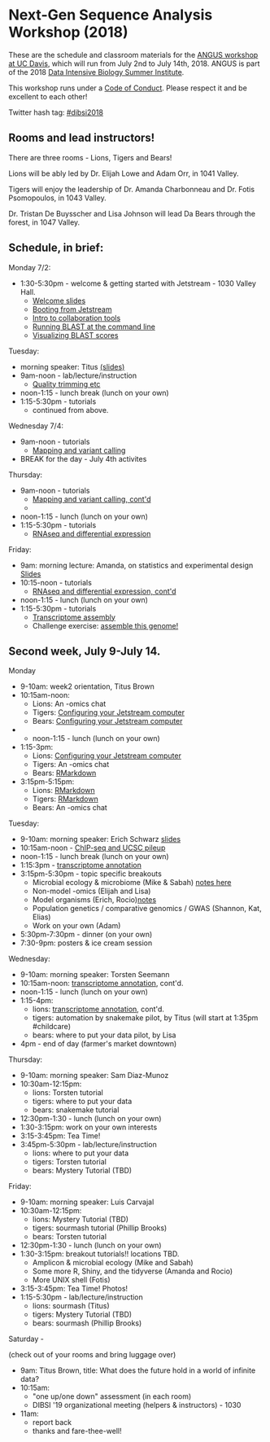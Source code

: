 # Next-Gen Sequence Analysis Workshop (2018)

These are the schedule and classroom materials for the
[ANGUS workshop at UC Davis](http://ivory.idyll.org/dibsi/ANGUS.html),
which will run from July 2nd to July 14th, 2018.  ANGUS is part of the
2018
[Data Intensive Biology Summer Institute](http://ivory.idyll.org/dibsi/).

This workshop runs under a [Code of Conduct](code-of-conduct.html). Please
respect it and be excellent to each other!

Twitter hash tag: [#dibsi2018](https://twitter.com/search?f=tweets&q=%23dibsi2018&src=typd)

## Rooms and lead instructors!

There are three rooms - Lions, Tigers and Bears!

Lions will be ably led by Dr. Elijah Lowe and Adam Orr, in 1041 Valley.

Tigers will enjoy the leadership of Dr. Amanda Charbonneau and Dr. Fotis Psomopoulos, in 1043 Valley.

Dr. Tristan De Buysscher and Lisa Johnson will lead Da Bears through the forest, in 1047 Valley.

## Schedule, in brief:

Monday 7/2:
* 1:30-5:30pm - welcome & getting started with Jetstream - 1030 Valley Hall.
	* [Welcome slides](https://docs.google.com/presentation/d/1bAfTYNigeYXC1EWrjpAEaFc9zWd_JxXlk9DJ99MXo7g/edit#slide=id.g3cc5aa73e1_0_81)
	* [Booting from Jetstream](https://angus.readthedocs.io/en/2018/jetstream/boot.html)
	* [Intro to collaboration tools](https://angus.readthedocs.io/en/2018/online-tools.html)
	* [Running BLAST at the command line](https://angus.readthedocs.io/en/2018/running-command-line-blast.html)
	* [Visualizing BLAST scores](https://angus.readthedocs.io/en/2018/visualizing-blast-scores-with-RStudio.html)

Tuesday:
* morning speaker: Titus [(slides)](https://osf.io/cp8tw/)
* 9am-noon - lab/lecture/instruction
	* [Quality trimming etc](https://angus.readthedocs.io/en/2018/quality-and-trimming.html)
* noon-1:15 - lunch break (lunch on your own)
* 1:15-5:30pm - tutorials
	* continued from above.

Wednesday 7/4:
* 9am-noon - tutorials
	* [Mapping and variant calling](https://angus.readthedocs.io/en/2018/mapping-variant-calling.html)
* BREAK for the day - July 4th activites

Thursday:
* 9am-noon - tutorials
	* [Mapping and variant calling, cont'd](https://angus.readthedocs.io/en/2018/mapping-variant-calling.html)
	*
* noon-1:15 - lunch (lunch on your own)
* 1:15-5:30pm - tutorials
	* [RNAseq and differential expression](https://angus.readthedocs.io/en/2018/rna-seq.html)

Friday:
* 9am: morning lecture: Amanda, on statistics and experimental design [Slides](https://github.com/ngs-docs/angus/blob/2018/StatsNstuff.pdf)
* 10:15-noon - tutorials
	* [RNAseq and differential expression, cont'd](https://angus.readthedocs.io/en/2018/rna-seq.html)
* noon-1:15 - lunch (lunch on your own)
* 1:15-5:30pm - tutorials
	* [Transcriptome assembly](https://angus.readthedocs.io/en/2018/transcriptome-assembly.html)
    * Challenge exercise: [assemble this genome!](genome-assembly.html)


## Second week, July 9-July 14.

Monday
* 9-10am: week2 orientation, Titus Brown
* 10:15am-noon:
	* Lions: An -omics chat
	* Tigers: [Configuring your Jetstream computer](jetstream-bioconda-config.html)
	* Bears: [Configuring your Jetstream computer](jetstream-bioconda-config.html)
* * noon-1:15 - lunch (lunch on your own)
* 1:15-3pm:
	* Lions: [Configuring your Jetstream computer](jetstream-bioconda-config.html)
	* Tigers: An -omics chat
	* Bears: [RMarkdown](rmarkdown_rnaseq.html)
* 3:15pm-5:15pm:
	* Lions: [RMarkdown](rmarkdown_rnaseq.html)
	* Tigers: [RMarkdown](rmarkdown_rnaseq.html)
	* Bears: An -omics chat

Tuesday:
* 9-10am: morning speaker: Erich Schwarz [slides](https://files.slack.com/files-pri/TBF48G5MF-FBN85E8JC/schwarz_2018.07.10.01.pdf)
* 10:15am-noon -  [ChIP-seq and UCSC pileup](chip-seq.html)
* noon-1:15 - lunch break (lunch on your own)
* 1:15:3pm - [transcriptome annotation](dammit_annotation.html)
* 3:15pm-5:30pm - topic specific breakouts
  * Microbial ecology & microbiome (Mike & Sabah) [notes here](https://hackmd.io/bXyY0ttZSGaIFcnvwdKEVw?view)
  * Non-model -omics (Elijah and Lisa)
  * Model organisms (Erich, Rocio)[notes](https://hackmd.io/Xca7-YOVQ9iwvpuW2zBp5g)
  * Population genetics / comparative genomics / GWAS (Shannon, Kat, Elias)
  * Work on your own (Adam)
* 5:30pm-7:30pm - dinner (on your own)
* 7:30-9pm: posters & ice cream session

Wednesday:
* 9-10am: morning speaker: Torsten Seemann
* 10:15am-noon: [transcriptome annotation](dammit_annotation.html), cont'd.
* noon-1:15 - lunch (lunch on your own)
* 1:15-4pm:
  * lions: [transcriptome annotation](dammit_annotation.html), cont'd.
  * tigers: automation by snakemake pilot, by Titus (will start at 1:35pm #childcare)
  * bears: where to put your data pilot, by Lisa
* 4pm - end of day (farmer's market downtown)

Thursday:
* 9-10am: morning speaker: Sam Diaz-Munoz
* 10:30am-12:15pm:
  * lions: Torsten tutorial
  * tigers: where to put your data
  * bears: snakemake tutorial
* 12:30pm-1:30 - lunch (lunch on your own)
* 1:30-3:15pm: work on your own interests
* 3:15-3:45pm: Tea Time!
* 3:45pm-5:30pm - lab/lecture/instruction
  * lions: where to put your data
  * tigers: Torsten tutorial
  * bears: Mystery Tutorial (TBD)

Friday:
* 9-10am: morning speaker: Luis Carvajal
* 10:30am-12:15pm:
  * lions: Mystery Tutorial (TBD)
  * tigers: sourmash tutorial (Phillip Brooks) 
  * bears: Torsten tutorial
* 12:30pm-1:30 - lunch (lunch on your own)
* 1:30-3:15pm: breakout tutorials!! locations TBD.
  * Amplicon & microbial ecology (Mike and Sabah)
  * Some more R, Shiny, and the tidyverse (Amanda and Rocio)
  * More UNIX shell (Fotis)
* 3:15-3:45pm: Tea Time! Photos!
* 1:15-5:30pm - lab/lecture/instruction
  * lions: sourmash (Titus)
  * tigers: Mystery Tutorial (TBD)
  * bears: sourmash (Phillip Brooks)

Saturday -

(check out of your rooms and bring luggage over)

* 9am: Titus Brown, title: What does the future hold in a world of infinite data?
* 10:15am:
  * "one up/one down" assessment (in each room)
  * DIBSI '19 organizational meeting (helpers & instructors) - 1030
* 11am:
  * report back
  * thanks and fare-thee-well!

<!-- ## The main workshop materials
=======
## The main workshop materials - Week #1

### Monday, Day 1, and Tuesday, Day 2: Introduction

Monday 1:30pm - [welcome slides](https://docs.google.com/presentation/d/1bAfTYNigeYXC1EWrjpAEaFc9zWd_JxXlk9DJ99MXo7g/edit#slide=id.g3cc5aa73e1_0_81)

Day 1 & 2 notes on hackmd: [ [Lions](https://hackmd.io/_Uz8eppqQ1q5SxdSK8YbYQ) / [Tigers](https://hackmd.io/_PoKiVLERKaLuvypcBsa2A) / [Bears](https://hackmd.io/OSRXcLuNRQaz-OtQTFPKhg) ]

Assessment. (Please fill out pre-assessment survey.)

[Booting a cloud computer from Jetstream!](jetstream/boot.html)

While your Jetstream computer is
booting... [Intro to collaboration tools](online-tools.html)

**Tuesday 9am: talk by Titus in 1030 Valley Hall. [(slides)](https://osf.io/cp8tw/)**

Tuesday, remainder of the day:

[Running BLAST at the command line](running-command-line-blast.html)

[Visualizing BLAST scores with RStudio](visualizing-blast-scores-with-RStudio.html)

[Short-read quality trimming](quality-and-trimming.html)

### Wednesday, Day 3 (July 4th)

We will start **in our classrooms** at 9am.

[Mapping and variant calling](mapping-variant-calling.html)

**End at noon, lunch on your own.**

### Thursday, Day 4 (July 5th)

**Start at 9am in Valley Hall, details TBD.**

[Mapping and variant calling](mapping-variant-calling.html)

[RNAseq differential expression](rna-seq.html)

### Thursday, Day 5 (July 6th)

**Start at 9am in Valley Hall, details TBD.**

[Transcriptome assembly](transcriptome-assembly.html)

-->
